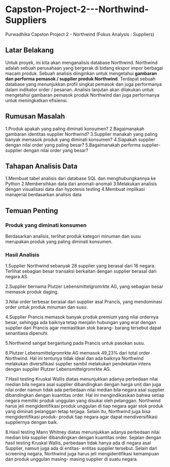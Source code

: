 # Capston-Project-2---Northwind-Suppliers
Purwadhika Capston Project 2 - Northwind (Fokus Analysis : Suppliers)


## Latar Belakang


Untuk proyek, ini kita akan menganalisis database Northwind. Northwind adalah sebuah perusahaan yang bergerak di bidang ekspor impor berbagai macam produk. Sebuah analisis diinginkan untuk mengetahui **gambaran dan performa pemasok / supplier produk Northwind**. Terdapat sebuah database yang menunjukkan profil singkat pemasok dan juga performanya dalam indikator order / pesanan. Analisis lanjutan akan dilakukan untuk mengetahui gambaran pemasok produk Northwind dan juga performanya untuk meningkatkan efisiensi.


## Rumusan Masalah


1.Produk apakah yang paling diminati konsumen?
2.Bagaimanakah gambaran identitas supplier Northwind?
3.Supplier manakah yang paling banyak memasok produk yang diminati konsumen?
4.Siapakah supplier dengan nilai order yang paling besar?
5.Bagaimanakah performa supplier- supplier dengan nilai order yang besar?


## Tahapan Analisis Data


1.Membuat tabel analisis dari database SQL dan menghubungkannya ke Python
2.Membersihkan data dari anomali-anomali
3.Melakukan analisis dengan visualisasi data dan hypotesis testing
4.Membuat implikasi manajerial berdasarkan analisis data


## Temuan Penting


### Produk yang diminati konsumen

Berdasarkan analisis, terlihat produk kategori minuman dan susu merupakan produk yang paling diminati konsumen.


### Hasil Analisis


1.Supplier Northwind sebanyak 28 supplier yang berasal dari 16 negara. Terlihat sebagian besar transaksi berkaitan dengan supplier berasal dari negara AS.

2.Supplier bernama Plutzer Lebensmittelgromrkte AG, yang sebagian besar memasok produk daging. 

3.Nilai order terbesar berasal dari supplier asal Prancis, yang mendominasi order untuk produk minuman dan susu.

4.Supplier Prancis memasok banyak produk premium yang nilai ordernya besar, sehingga ada baiknya tetap menjalin hubungan yang erat dengan supplier dari Prancis agar memastikan stok barang- barang tersebut dapat senantiasa dipenuhi.

5.Northwind sangat bergantung pada Prancis untuk pasokan susu.

6.Plutzer Lebensmittelgromrkte AG memasok 49,23% dari total order Northwind. Hal ini tentunya tidak ideal dan ada baiknya Northwind melakukan diversifikasi supplier sambil melakukan pendekatan intens dengan supplier Plutzer Lebensmittelgromrkte AG.

7.Hasil testing Kruskal Wallis diatas menunjukkan adanya perbedaan nilai median bila negara asal supplier dibandingkan dengan harga unit dan juga nilai order namun tidak ada perbedaan nilai median bila negara asal supplier dibandingkan dengan kuantitas order. Hal ini mengindikasikan bahwa setiap negara memiliki produk unggulan yang disukai oleh pelanggan. Northwind harus jeli mengidentifikasi produk unggulan di tiap negara agar stok produk yang diminati pelanggan tetap terjaga. Selain itu, Northwind juga bisa mengidentifikasi produk- produk tiap negara agar dapat mendiversifikasi suppliernya dengan baik. 

8.Hasil testing Mann Whitney diatas menunjukkan adanya perbedaan nilai median bila supplier dibandingkan dengan kuantitas order. Sejalan dengan hasil testing Kruskal Wallis, perbedaan tidak hanya ada di negara asal Supplier, namun juga ada di entitas- entitas supplier tersebut. Selain dari screening negara, Northwind juga harus jeli mengidentifikasi kemampuan dan produk unggulan masing- masing supplier di suatu negara.
